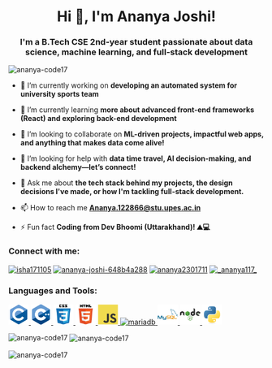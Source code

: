 <h1 align="center">Hi 👋, I'm Ananya Joshi!</h1>
<h3 align="center">I'm a B.Tech CSE 2nd-year student passionate about data science, machine learning, and full-stack development</h3>

<p align="left"> <img src="https://komarev.com/ghpvc/?username=ananya-code17&label=Profile%20views&color=0e75b6&style=flat" alt="ananya-code17" /> </p>

- 🔭 I’m currently working on **developing an automated system for university sports team**

- 🌱 I’m currently learning **more about advanced front-end frameworks (React) and exploring back-end development**

- 👯 I’m looking to collaborate on **ML-driven projects, impactful web apps, and anything that makes data come alive!**

- 🤝 I’m looking for help with **data time travel, AI decision-making, and backend alchemy—let’s connect!**

- 💬 Ask me about **the tech stack behind my projects, the design decisions I've made, or how I'm tackling full-stack development.**

- 📫 How to reach me **Ananya.122866@stu.upes.ac.in**

- ⚡ Fun fact **Coding from Dev Bhoomi (Uttarakhand)! ⛰️💻**

<h3 align="left">Connect with me:</h3>
<p align="left">
<a href="https://twitter.com/isha171105" target="blank"><img align="center" src="https://raw.githubusercontent.com/rahuldkjain/github-profile-readme-generator/master/src/images/icons/Social/twitter.svg" alt="isha171105" height="30" width="40" /></a>
<a href="https://linkedin.com/in/ananya-joshi-648b4a288" target="blank"><img align="center" src="https://raw.githubusercontent.com/rahuldkjain/github-profile-readme-generator/master/src/images/icons/Social/linked-in-alt.svg" alt="ananya-joshi-648b4a288" height="30" width="40" /></a>
<a href="https://kaggle.com/ananya2301711" target="blank"><img align="center" src="https://raw.githubusercontent.com/rahuldkjain/github-profile-readme-generator/master/src/images/icons/Social/kaggle.svg" alt="ananya2301711" height="30" width="40" /></a>
<a href="https://instagram.com/_ananya117_" target="blank"><img align="center" src="https://raw.githubusercontent.com/rahuldkjain/github-profile-readme-generator/master/src/images/icons/Social/instagram.svg" alt="_ananya117_" height="30" width="40" /></a>
</p>

<h3 align="left">Languages and Tools:</h3>
<p align="left"> <a href="https://www.cprogramming.com/" target="_blank" rel="noreferrer"> <img src="https://raw.githubusercontent.com/devicons/devicon/master/icons/c/c-original.svg" alt="c" width="40" height="40"/> </a> <a href="https://www.w3schools.com/cpp/" target="_blank" rel="noreferrer"> <img src="https://raw.githubusercontent.com/devicons/devicon/master/icons/cplusplus/cplusplus-original.svg" alt="cplusplus" width="40" height="40"/> </a> <a href="https://www.w3schools.com/css/" target="_blank" rel="noreferrer"> <img src="https://raw.githubusercontent.com/devicons/devicon/master/icons/css3/css3-original-wordmark.svg" alt="css3" width="40" height="40"/> </a> <a href="https://www.w3.org/html/" target="_blank" rel="noreferrer"> <img src="https://raw.githubusercontent.com/devicons/devicon/master/icons/html5/html5-original-wordmark.svg" alt="html5" width="40" height="40"/> </a> <a href="https://developer.mozilla.org/en-US/docs/Web/JavaScript" target="_blank" rel="noreferrer"> <img src="https://raw.githubusercontent.com/devicons/devicon/master/icons/javascript/javascript-original.svg" alt="javascript" width="40" height="40"/> </a> <a href="https://mariadb.org/" target="_blank" rel="noreferrer"> <img src="https://www.vectorlogo.zone/logos/mariadb/mariadb-icon.svg" alt="mariadb" width="40" height="40"/> </a> <a href="https://www.mysql.com/" target="_blank" rel="noreferrer"> <img src="https://raw.githubusercontent.com/devicons/devicon/master/icons/mysql/mysql-original-wordmark.svg" alt="mysql" width="40" height="40"/> </a> <a href="https://nodejs.org" target="_blank" rel="noreferrer"> <img src="https://raw.githubusercontent.com/devicons/devicon/master/icons/nodejs/nodejs-original-wordmark.svg" alt="nodejs" width="40" height="40"/> </a> <a href="https://www.python.org" target="_blank" rel="noreferrer"> <img src="https://raw.githubusercontent.com/devicons/devicon/master/icons/python/python-original.svg" alt="python" width="40" height="40"/> </a> </p>

<p><img align="left" src="https://github-readme-stats.vercel.app/api/top-langs?username=ananya-code17&show_icons=true&locale=en&layout=compact" alt="ananya-code17" /></p>

<p>&nbsp;<img align="center" src="https://github-readme-stats.vercel.app/api?username=ananya-code17&show_icons=true&locale=en" alt="ananya-code17" /></p>

<p><img align="center" src="https://github-readme-streak-stats.herokuapp.com/?user=ananya-code17&" alt="ananya-code17" /></p>
